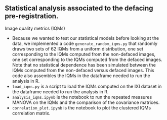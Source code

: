 ## Statistical analysis associated to the defacing pre-registration.

Image quality metrics (IQMs)
- Because we wanted to test our statistical models before looking at the data, we implemented a code `generate_random_iqms.py` that randomly draws two sets of 62 IQMs from a uniform distribution, one set corresponding to the IQMs computed from the non-defaced images, one set corresponding to the IQMs computed from the defaced images. Note that no statistical dependence has been simulated between the IQMs computed from the non-defaced versus defaced images. This code also assembles the IQMs in the dataframe needed to run the analysis in R.
- `load_iqms.py` is a script to load the IQMs computed on the IXI dataset in the dataframe needed to run the analysis in R.
- `analysis_iqms.ipynb` is the notebook to run the repeated measures MANOVA on the IQMs and the comparison of the covariance matrices.
- `correlation_plot.ipynb` is the notebook to plot the clustered IQMs correlation matrix.

